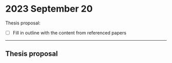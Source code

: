 # 2023 September 20

Thesis proposal:

- [ ] Fill in outline with the content from referenced papers

---

## Thesis proposal

